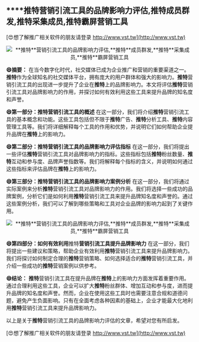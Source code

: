 ## ****推特**营销引流工具的品牌影响力评估,**推特**成员群发,**推特**采集成员,**推特**霸屏营销工具**

[😍想了解推广相关软件的朋友请登录 http://www.vst.tw](http://www.vst.tw)

 <center><img src="https://vst.tw/MP4/tuiguang/png/4.png" alt="**推特**营销引流工具的品牌影响力评估,**推特**成员群发,**推特**采集成员,**推特**霸屏营销工具"></center>

**😄摘要：**
在当今数字化时代，社交媒体已成为企业推广和营销的重要渠道之一。**推特**作为全球知名的社交媒体平台，拥有庞大的用户群体和强大的影响力。**推特**营销引流工具的出现进一步提升了企业在**推特**上的品牌影响力。本文将评估**推特**营销引流工具对品牌影响力的作用，并探讨如何有效利用这些工具来提升品牌的知名度和声誉。

**😄第一部分：**推特**营销引流工具的概述**
在这一部分，我们将介绍**推特**营销引流工具的基本概念和功能。这些工具包括但不限于**推特**广告、**推特**分析工具、**推特**内容管理工具等。我们将详细解释每个工具的作用和优势，并说明它们如何帮助企业提升品牌在**推特**上的影响力。

**😄第二部分：**推特**营销引流工具的品牌影响力评估指标**
在这一部分，我们将提出一些评估**推特**营销引流工具对品牌影响力的指标。这些指标包括**推特**粉丝数量、**推特**互动和参与度、品牌声誉指数等。我们将解释每个指标的含义，并说明如何通过这些指标来评估品牌在**推特**上的影响力。

**😄第三部分：**推特**营销引流工具的品牌影响力案例分析**
在这一部分，我们将通过实际案例来分析**推特**营销引流工具对品牌影响力的作用。我们将选择一些成功的品牌案例，分析它们是如何利用**推特**营销引流工具来提升品牌知名度和声誉的。通过这些案例分析，我们可以了解到哪些策略和工具对企业品牌的影响力起到了关键作用。

 <center><img src="https://vst.tw/MP4/tuiguang/png/2.png" alt="**推特**营销引流工具的品牌影响力评估,**推特**成员群发,**推特**采集成员,**推特**霸屏营销工具"></center>

**😄第四部分：如何有效利用**推特**营销引流工具提升品牌影响力**
在这一部分，我们将提出一些建议和策略，帮助企业有效利用**推特**营销引流工具来提升品牌影响力。我们将探讨如何制定合理的**推特**营销策略、如何选择适合的**推特**营销引流工具，并介绍一些成功的**推特**营销案例以供参考。

**😄结论：**
**推特**营销引流工具在提升品牌在**推特**上的影响力方面发挥着重要作用。通过合理利用这些工具，企业可以扩大**推特**粉丝群体、增加互动和参与度，进而提升品牌的知名度和声誉。然而，企业在使用这些工具时也需要注意合规和道德问题，避免产生负面影响。只有在全面考虑各种因素的基础上，企业才能最大化地利用**推特**营销引流工具来提升品牌影响力。

以上是关于**推特**营销引流工具的品牌影响力评估的文章，希望对您有所启发。

[😍想了解推广相关软件的朋友请登录 http://www.vst.tw](http://www.vst.tw)



